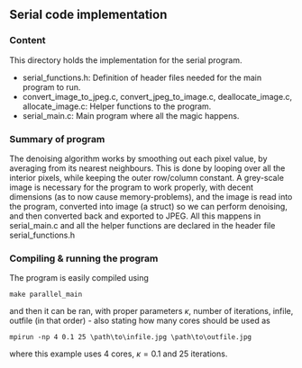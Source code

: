 ## Serial code implementation

### Content
This directory holds the implementation for the serial program.
- serial_functions.h: Definition of header files needed for the main program to run.
- convert_image_to_jpeg.c, convert_jpeg_to_image.c, deallocate_image.c, allocate_image.c: Helper functions to the program.
- serial_main.c: Main program where all the magic happens.

### Summary of program
The denoising algorithm works by smoothing out each pixel value, by averaging from its nearest neighbours. This is done by looping over all the interior pixels, while keeping the outer row/column constant. 
A grey-scale image is necessary for the program to work properly, with decent dimensions (as to now cause memory-problems), and the image is read into the program, converted into image (a struct) so we can perform denoising, and then converted back and exported to JPEG. All this mappens in serial_main.c and all the helper functions are declared in the header file serial_functions.h

### Compiling & running the program
The program is easily compiled using 
```console
make parallel_main
```
and then it can be ran, with proper parameters $\kappa$, number of iterations, infile, outfile (in that order) - also stating how many cores should be used as
```console
mpirun -np 4 0.1 25 \path\to\infile.jpg \path\to\outfile.jpg
```
where this example uses 4 cores, $\kappa=0.1$ and 25 iterations. 